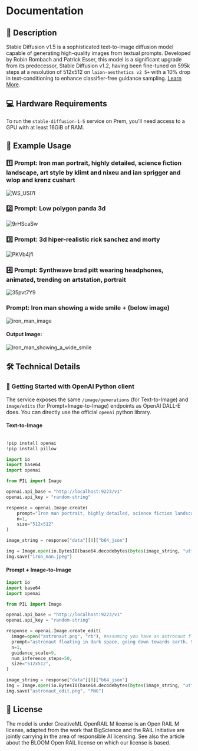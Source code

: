 # Documentation

## 📌 Description

Stable Diffusion v1.5 is a sophisticated text-to-image diffusion model capable of generating high-quality images from textual prompts. Developed by Robin Rombach and Patrick Esser, this model is a significant upgrade from its predecessor, Stable Diffusion v1.2, having been fine-tuned on 595k steps at a resolution of 512x512 on `laion-aesthetics v2 5+` with a 10% drop in text-conditioning to enhance classifier-free guidance sampling. <a href='https://github.com/runwayml/stable-diffusion' target='_blank'>Learn More</a>.

## 💻 Hardware Requirements

To run the `stable-diffusion-1-5` service on Prem, you'll need access to a GPU with at least 16GiB of RAM.

## 📒 Example Usage

### 1️⃣ Prompt: Iron man portrait, highly detailed, science fiction landscape, art style by klimt and nixeu and ian sprigger and wlop and krenz cushart

![WS_USl7I](https://github.com/premAI-io/prem-registry/assets/29598954/7c31ed10-620b-445c-a23d-c34e0fa92b43)

### 2️⃣ Prompt: Low polygon panda 3d

![9rHScaSw](https://github.com/premAI-io/prem-registry/assets/29598954/bafa9c5e-02dd-4a76-8c69-d739e508ad2d)

### 3️⃣ Prompt: 3d hiper-realistic rick sanchez and morty

![PKVb4jfl](https://github.com/premAI-io/prem-registry/assets/29598954/04223540-b736-4952-9aa4-87e08759cd7d)

### 4️⃣ Prompt: Synthwave brad pitt wearing headphones, animated, trending on artstation, portrait

![35pvt7Y9](https://github.com/premAI-io/prem-registry/assets/29598954/cd49a0c4-ec50-44a4-836a-7ea4964b361e)



### Prompt: Iron man showing a wide smile + (below image)
![iron_man_image](https://github.com/premAI-io/prem-registry/assets/35634788/70daa364-e9ea-4f56-a21d-9e3b24780c9d)

#### Output Image:
![Iron_man_showing_a_wide_smile](https://github.com/premAI-io/prem-registry/assets/35634788/a0a9b15a-1be0-442c-975c-3b0b85c494a1)




## 🛠️ Technical Details

### 🚀 Getting Started with OpenAI Python client

The service exposes the same `/image/generations` (for Text-to-Image) and `image/edits` (for Prompt+Image-to-Image) endpoints as OpenAI DALL-E does. You can directly use the official `openai` python library.

#### Text-to-Image

```python

!pip install openai
!pip install pillow

import io
import base64
import openai

from PIL import Image

openai.api_base = "http://localhost:9223/v1"
openai.api_key = "random-string"

response = openai.Image.create(
    prompt="Iron man portrait, highly detailed, science fiction landscape, art style by klimt and nixeu and ian sprigger and wlop and krenz cushart",
    n=1,
    size="512x512"
)

image_string = response["data"][0]["b64_json"]

img = Image.open(io.BytesIO(base64.decodebytes(bytes(image_string, "utf-8"))))
img.save("iron_man.jpeg")

```

#### Prompt + Image-to-Image

```python
import io
import base64
import openai

from PIL import Image

openai.api_base = "http://localhost:9223/v1"
openai.api_key = "random-string"

response = openai.Image.create_edit(
  image=open("astronaut.png", "rb"), #assuming you have an astronaut floating image
  prompt="astronaut floating in dark space, going down towards earth. Super high resolution, unreal engine, ultra realistic",
  n=1,
  guidance_scale=9,
  num_inference_steps=50,
  size="512x512",
)

image_string = response["data"][0]["b64_json"]
img = Image.open(io.BytesIO(base64.decodebytes(bytes(image_string, "utf-8"))))
img.save("astronaut_edit.png", "PNG")
```

## 📜 License

The model is under CreativeML OpenRAIL M license is an Open RAIL M license, adapted from the work that BigScience and the RAIL Initiative are jointly carrying in the area of responsible AI licensing. See also the article about the BLOOM Open RAIL license on which our license is based.
